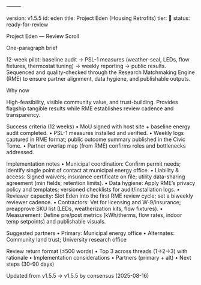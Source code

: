 
⸻

version: v1.5.5
id: eden
title: Project Eden (Housing Retrofits)
tier: 🧭
status: ready-for-review

Project Eden — Review Scroll

One-paragraph brief

12-week pilot: baseline audit → PSL-1 measures (weather-seal, LEDs, flow fixtures, thermostat tuning) → weekly reporting → public results. Sequenced and quality-checked through the Research Matchmaking Engine (RME) to ensure partner alignment, data hygiene, and publishable outputs.

Why now

High-feasibility, visible community value, and trust-building. Provides flagship tangible results while RME establishes review cadence and transparency.

Success criteria (12 weeks)
	•	MoU signed with host site + baseline energy audit completed.
	•	PSL-1 measures installed and verified.
	•	Weekly logs captured in RME format; public outcome summary published in the Civic Tome.
	•	Partner overlap map (from RME) confirms roles and bottlenecks addressed.

Implementation notes
	•	Municipal coordination: Confirm permit needs; identify single point of contact at municipal energy office.
	•	Liability & access: Signed waivers; insurance certificate on file; utility data-sharing agreement (min fields; retention limits).
	•	Data hygiene: Apply RME’s privacy policy and templates; versioned checklists for audit/installation logs.
	•	Reviewer capacity: Slot Eden into the first RME review cycle; set a biweekly reviewer cadence.
	•	Contractors: Vet for licensing and W-9/insurance; preapprove SKU list (LEDs, weatherization kits, flow fixtures).
	•	Measurement: Define pre/post metrics (kWh/therms, flow rates, indoor temp setpoints) and publishable visuals.

Suggested partners
	•	Primary: Municipal energy office
	•	Alternates: Community land trust; University research office

Review return format (≤500 words)
	•	Top 3 across threads (1→2→3) with rationale
	•	Implementation considerations
	•	Partners (primary + alt)
	•	Next steps (30–90 days)

Updated from v1.5.5 → v1.5.5 by consensus (2025-08-16)
